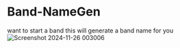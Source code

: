 # Band-NameGen
want to start a band this will generate a band name for you 
![Screenshot 2024-11-26 003006](https://github.com/user-attachments/assets/49226672-acce-4122-b46f-520ffb5f8ea3)
